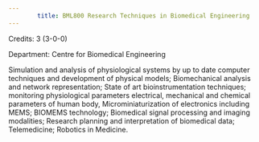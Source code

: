 ```yaml
---
        title: BML800 Research Techniques in Biomedical Engineering
---
```

Credits: 3 (3-0-0)

Department: Centre for Biomedical Engineering

Simulation and analysis of physiological systems by up to date computer techniques and development of physical models; Biomechanical analysis and network representation; State of art bioinstrumentation techniques; monitoring physiological parameters electrical, mechanical and chemical parameters of human body, Microminiaturization of electronics including MEMS; BIOMEMS technology; Biomedical signal processing and imaging modalities; Research planning and interpretation of biomedical data; Telemedicine; Robotics in Medicine.